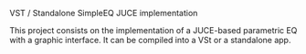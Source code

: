 VST / Standalone SimpleEQ JUCE implementation

This project consists on the implementation of a JUCE-based parametric EQ with a graphic interface. It can be compiled into a VSt or a standalone app.
